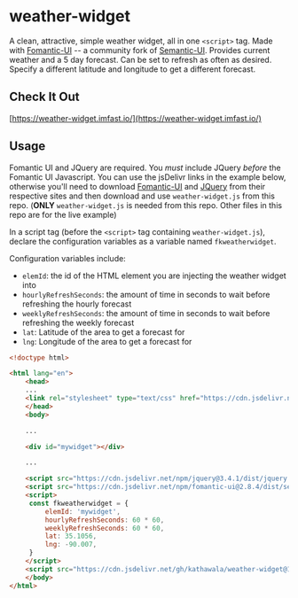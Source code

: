 # weather-widget

A clean, attractive, simple weather widget, all in one `<script>` tag.
Made with [Fomantic-UI](https://github.com/fomantic/Fomantic-UI)
-- a community fork of [Semantic-UI](https://github.com/Semantic-Org/Semantic-UI).
Provides current weather and a 5 day forecast. Can be set to refresh as often as
desired. Specify a different latitude and longitude to get a different forecast.

## Check It Out

[https://weather-widget.imfast.io/](https://weather-widget.imfast.io/)

## Usage

Fomantic UI and JQuery are required. You *must* include JQuery *before*
the Fomantic UI Javascript. You can use the jsDelivr links in the example below,
otherwise you'll need to download [Fomantic-UI](https://github.com/fomantic/Fomantic-UI)
and [JQuery](https://jquery.com/) from their respective sites and then
download and use `weather-widget.js` from this repo. (**ONLY** `weather-widget.js`
is needed from this repo. Other files in this repo are for the live example)

In a script tag (before the `<script>` tag containing `weather-widget.js`),
declare the configuration variables as a variable named `fkweatherwidget`.

Configuration variables include:
* `elemId`: the id of the HTML element you are injecting the weather widget into
* `hourlyRefreshSeconds`: the amount of time in seconds to wait before refreshing the hourly forecast
* `weeklyRefreshSeconds`: the amount of time in seconds to wait before refreshing the weekly forecast
* `lat`: Latitude of the area to get a forecast for
* `lng`: Longitude of the area to get a forecast for

```html
<!doctype html>

<html lang="en">
    <head>
	...
	<link rel="stylesheet" type="text/css" href="https://cdn.jsdelivr.net/npm/fomantic-ui@2.8.4/dist/semantic.min.css">
    </head>
    <body>

	...

	<div id="mywidget"></div>

	...

	<script src="https://cdn.jsdelivr.net/npm/jquery@3.4.1/dist/jquery.min.js"></script>
	<script src="https://cdn.jsdelivr.net/npm/fomantic-ui@2.8.4/dist/semantic.min.js"></script>
	<script>
	 const fkweatherwidget = {
	     elemId: 'mywidget',
	     hourlyRefreshSeconds: 60 * 60,
	     weeklyRefreshSeconds: 60 * 60,
	     lat: 35.1056,
	     lng: -90.007,
	 }
	</script>
	<script src="https://cdn.jsdelivr.net/gh/kathawala/weather-widget@1.0.0/weather-widget.min.js"></script>
    </body>
</html>
```
